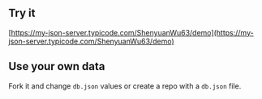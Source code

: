 ## Try it

[https://my-json-server.typicode.com/ShenyuanWu63/demo](https://my-json-server.typicode.com/ShenyuanWu63/demo)

## Use your own data

Fork it and change `db.json` values or create a repo with a `db.json` file.
